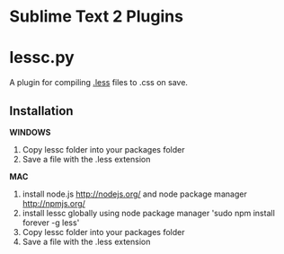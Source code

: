 Sublime Text 2 Plugins
===============================================

lessc.py
========

A plugin for compiling [.less](http://lesscss.org/) files to .css on save.

Installation
------------

**WINDOWS**

1.  Copy lessc folder into your packages folder
2.  Save a file with the .less extension


**MAC**

1.  install node.js http://nodejs.org/ and node package manager http://npmjs.org/
2.  install lessc globally using node package manager 'sudo npm install forever -g less'
4.  Copy lessc folder into your packages folder
5.  Save a file with the .less extension